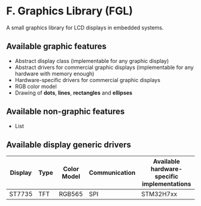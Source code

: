 # F. Graphics Library (FGL)
A small graphics library for LCD displays in embedded systems.

## Available graphic features
* Abstract display class (implementable for any graphic display)
* Abstract drivers for commercial graphic displays (implementable for any hardware with memory enough)
* Hardware-specific drivers for commercial graphic displays
* RGB color model
* Drawing of **dots**, **lines**, **rectangles** and **ellipses**

## Available non-graphic features
* List

## Available display generic drivers 
|Display    |Type   |Color Model   |Communication |Available hardware-specific implementations|
|-----------|-------|--------------|--------------|-------------------------------------------|
|ST7735     |TFT    |RGB565        |SPI           |STM32H7xx                                  |
